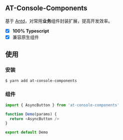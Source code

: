 ## AT-Console-Components

基于 [Antd](https://github.com/ant-design/ant-design)，对常用**业务**组件封装扩展，提高开发效率。

- [x] **100% Typescript**
- [x] 兼容原生组件

## 使用

### 安装

```bash
$ yarn add at-console-components
```

### 组件

```js
import { AsyncButton } from 'at-console-components'

function Demo(params) {
  return <AsyncButton />
}

export default Demo
```
